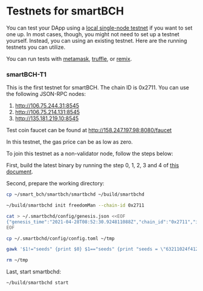 # Testnets for smartBCH

You can test your DApp using a [local single-node testnet](deverlopers-guide/runsinglenode.md) if you want to set one up. In most cases, though, you might not need to set up a testnet yourself. Instead, you can using an existing testnet. Here are the running testnets you can utilize.

You can run tests with [metamask](deverlopers-guide/test-using-metamask.md), [truffle](deverlopers-guide/deploy-contract-using-truffle.md), or [remix](deverlopers-guide/deploy-contract-using-remix.md).


### smartBCH-T1

This is the first testnet for smartBCH. The chain ID is 0x2711. You can use the following JSON-RPC nodes:

1. http://106.75.244.31:8545
2. http://106.75.214.131:8545
3. http://135.181.219.10:8545

Test coin faucet can be found at http://158.247.197.98:8080/faucet

In this testnet, the gas price can be as low as zero.

To join this testnet as a non-validator node, follow the steps below:

First, build the latest binary by running the step 0, 1, 2, 3 and 4 of [this document](deverlopers-guide/runsinglenode.md).

Second, prepare the working directory:

```bash
cp ~/smart_bch/smartbch/smartbchd ~/build/smartbchd

~/build/smartbchd init freedomMan --chain-id 0x2711

cat > ~/.smartbchd/config/genesis.json <<EOF
{"genesis_time":"2021-04-28T08:52:30.924811088Z","chain_id":"0x2711","initial_height":"1","consensus_params":{"block":{"max_bytes":"22020096","max_gas":"-1","time_iota_ms":"1000"},"evidence":{"max_age_num_blocks":"100000","max_age_duration":"172800000000000","max_bytes":"1048576"},"validator":{"pub_key_types":["ed25519"]},"version":{}},"app_hash":"","app_state":{"validators":[{"Address":[131,177,226,38,142,151,109,20,205,231,194,59,170,148,136,116,4,254,113,161],"Pubkey":[216,67,236,41,175,121,7,192,158,182,170,217,10,110,107,227,136,73,179,237,32,89,47,137,235,159,143,117,10,4,205,166],"RewardTo":[0,0,0,0,0,0,0,0,0,0,0,0,0,0,0,0,0,0,0,0],"VotingPower":10,"Introduction":"genesis_validator","StakedCoins":[0,0,0,0,0,0,0,0,0,0,0,0,0,0,0,0,0,0,0,0,0,0,0,54,53,201,173,197,222,160,0,0],"IsRetiring":false},{"Address":[77,107,212,170,94,71,12,121,49,45,142,134,13,33,235,187,35,24,138,28],"Pubkey":[9,59,7,178,72,63,73,82,107,168,156,253,25,170,107,35,79,46,81,231,61,155,95,29,164,45,228,103,53,119,136,48],"RewardTo":[0,0,0,0,0,0,0,0,0,0,0,0,0,0,0,0,0,0,0,0],"VotingPower":1,"Introduction":"genesis_validator","StakedCoins":[0,0,0,0,0,0,0,0,0,0,0,0,0,0,0,0,0,0,0,0,0,0,0,54,53,201,173,197,222,160,0,0],"IsRetiring":false},{"Address":[59,65,43,120,81,44,91,200,255,60,222,186,33,102,94,22,34,52,199,115],"Pubkey":[27,215,102,227,235,52,63,129,170,212,140,91,27,61,3,146,116,113,4,211,15,195,76,160,25,34,5,178,87,189,241,196],"RewardTo":[0,0,0,0,0,0,0,0,0,0,0,0,0,0,0,0,0,0,0,0],"VotingPower":1,"Introduction":"genesis_validator","StakedCoins":[0,0,0,0,0,0,0,0,0,0,0,0,0,0,0,0,0,0,0,0,0,0,0,54,53,201,173,197,222,160,0,0],"IsRetiring":false}],"alloc":{"0x83b1e2268e976d14cde7c23baa94887404fe71a1":{"balance":"0x204fce5e3e25026110000000","secretKey":"0x37929f578acf92f58f14c5b9cd45ff28c2868c2ba194620238f25d354926a287"}}}}
EOF

cp ~/.smartbchd/config/config.toml ~/tmp

gawk '$1!="seeds" {print $0} $1=="seeds" {print "seeds = \"63211024f412d931521b1b64e2606510c13b3f64@139.180.189.205:26656,4c81dfb478831d006411769db2939f39a85058ec@45.32.38.25:26656,6b30dd5a93b343f1e1804caf06d027c31e3f442f@158.247.197.98:26656,bb298794e8fd14e7eccd97a99915291743e591e4@106.75.244.31:26656,bb298794e8fd14e7eccd97a99915291743e591e4@106.75.244.31:26656,2533226d85037357b933c77db179badb0d00898c@106.75.214.131:26656,6e278aebce4e5b00ebf261d996f8e46fea134738@47.242.105.251:26656"}' ~/tmp > ~/.smartbchd/config/config.toml

rm ~/tmp
```

Last, start smartbchd:

```bash
~/build/smartbchd start
```

